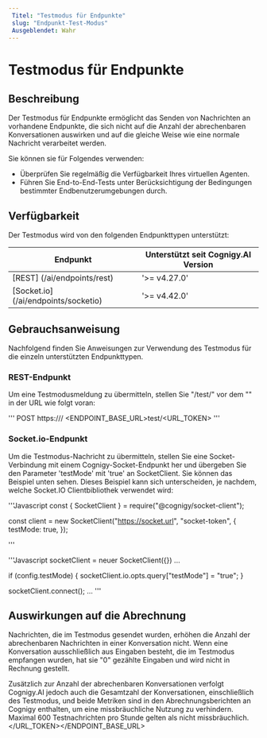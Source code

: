 ```yaml
---
 Titel: "Testmodus für Endpunkte" 
 slug: "Endpunkt-Test-Modus" 
 Ausgeblendet: Wahr 
---
```


# Testmodus für Endpunkte

## Beschreibung

Der Testmodus für Endpunkte ermöglicht das Senden von Nachrichten an vorhandene Endpunkte, die sich nicht auf die Anzahl der abrechenbaren Konversationen auswirken und auf die gleiche Weise wie eine normale Nachricht verarbeitet werden.

Sie können sie für Folgendes verwenden:

- Überprüfen Sie regelmäßig die Verfügbarkeit Ihres virtuellen Agenten.
- Führen Sie End-to-End-Tests unter Berücksichtigung der Bedingungen bestimmter Endbenutzerumgebungen durch.

## Verfügbarkeit

Der Testmodus wird von den folgenden Endpunkttypen unterstützt:

| Endpunkt | Unterstützt seit Cognigy.AI Version |
| -- | -- |
| [REST] (/ai/endpoints/rest) | '>= v4.27.0' |
| [Socket.io] (/ai/endpoints/socketio) | '>= v4.42.0' |

## Gebrauchsanweisung

Nachfolgend finden Sie Anweisungen zur Verwendung des Testmodus für die einzeln unterstützten Endpunkttypen.

### REST-Endpunkt

Um eine Testmodusmeldung zu übermitteln, stellen Sie "/test/" vor <URL token="">dem "" in der URL wie folgt voran:

'''
POST https:/// <ENDPOINT_BASE_URL>test/<URL_TOKEN>
'''

### Socket.io-Endpunkt

Um die Testmodus-Nachricht zu übermitteln, stellen Sie eine Socket-Verbindung mit einem Cognigy-Socket-Endpunkt her und übergeben Sie den Parameter 'testMode' mit 'true' an SocketClient. Sie können das Beispiel unten sehen. Dieses Beispiel kann sich unterscheiden, je nachdem, welche Socket.IO Clientbibliothek verwendet wird:

'''Javascript
const { SocketClient } = require("@cognigy/socket-client");

const client = new SocketClient("https://socket.url", "socket-token", {
  testMode: true,
});

'''

'''Javascript
socketClient = neuer SocketClient({<provide your="" config="" parameters="">})
...

if (config.testMode) {
	socketClient.io.opts.query["testMode"] = "true";
}

socketClient.connect();
...
'''
## Auswirkungen auf die Abrechnung

Nachrichten, die im Testmodus gesendet wurden, erhöhen die Anzahl der abrechenbaren Nachrichten in einer Konversation nicht. 
Wenn eine Konversation ausschließlich aus Eingaben besteht, die im Testmodus empfangen wurden, hat sie "0" gezählte Eingaben und wird nicht in Rechnung gestellt.

Zusätzlich zur Anzahl der abrechenbaren Konversationen verfolgt Cognigy.AI jedoch auch die Gesamtzahl der Konversationen, einschließlich des Testmodus, und beide Metriken sind in den Abrechnungsberichten an Cognigy enthalten, um eine missbräuchliche Nutzung zu verhindern. Maximal 600 Testnachrichten pro Stunde gelten als nicht missbräuchlich.</provide></URL_TOKEN></ENDPOINT_BASE_URL></URL>